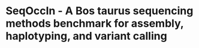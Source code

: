 # SeqOccIn - A Bos taurus sequencing methods benchmark for assembly, haplotyping, and variant calling
